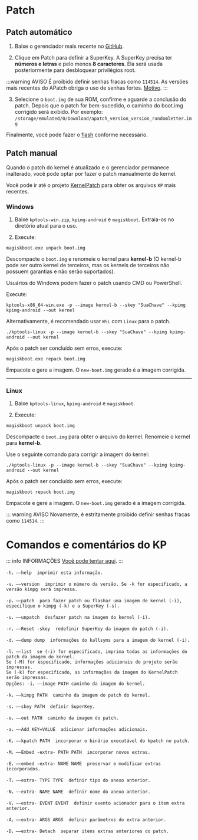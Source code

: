 # Patch

## Patch automático

1. Baixe o gerenciador mais recente no [GitHub](https://github.com/bmax121/APatch/releases).

2. Clique em Patch para definir a SuperKey. A SuperKey precisa ter **números e letras** e pelo menos **8 caracteres**. Ela será usada posteriormente para desbloquear privilégios root.

:::warning AVISO
É proibido definir senhas fracas como `114514`. As versões mais recentes do APatch obriga o uso de senhas fortes. [Motivo](/pt_BR/warn).
:::

3. Selecione o `boot.img` de sua ROM, confirme e aguarde a conclusão do patch. Depois que o patch for bem-sucedido, o caminho do boot.img corrigido será exibido. Por exemplo: `/storage/emulated/0/Download/apatch_version_version_randomletter.img`

Finalmente, você pode fazer o [flash](/pt_BR/flash) conforme necessário.

## Patch manual

Quando o patch do kernel é atualizado e o gerenciador permanece inalterado, você pode optar por fazer o patch manualmente do kernel.

Você pode ir até o projeto [KernelPatch](https://github.com/bmax121/KernelPatch/releases) para obter os arquivos `KP` mais recentes.

### Windows

1. Baixe `kptools-win.zip`, `kpimg-android` e `magiskboot`. Extraia-os no diretório atual para o uso.

2. Execute:

```
magiskboot.exe unpack boot.img
```

Descompacte o `boot.img` e renomeie o kernel para **kernel-b** (O kernel-b pode ser outro kernel de terceiros, mas os kernels de terceiros não possuem garantias e não serão suportados).

Usuários do Windows podem fazer o patch usando CMD ou PowerShell.

Execute:

```
kptools-x86_64-win.exe -p --image kernel-b --skey "SuaChave" --kpimg kpimg-android --out kernel
```

Alternativamente, é recomendado usar `WSL` com `Linux` para o patch.

```
./kptools-linux -p --image kernel-b --skey "SuaChave" --kpimg kpimg-android --out kernel
```

Após o patch ser concluído sem erros, execute:

```
magiskboot.exe repack boot.img
```

Empacote e gere a imagem. O `new-boot.img` gerado é a imagem corrigida.

---

### Linux

1. Baixe `kptools-linux`, `kpimg-android` e `magiskboot`.

2. Execute:

```
magiskboot unpack boot.img
```

Descompacte o `boot.img` para obter o arquivo do kernel. Renomeie o kernel para **kernel-b**.

Use o seguinte comando para corrigir a imagem do kernel:

```
./kptools-linux -p --image kernel-b --skey "SuaChave" --kpimg kpimg-android --out kernel
```

Após o patch ser concluído sem erros, execute:

```
magiskboot repack boot.img
```

Empacote e gere a imagem. O `new-boot.img` gerado é a imagem corrigida.

::: warning AVISO
Novamente, é estritamente proibido definir senhas fracas como `114514`.
:::

# Comandos e comentários do KP

::: info INFORMAÇÕES
[Você pode tentar aqui](https://exame.apatch.top/).
:::

```
-h，——help  imprimir esta informação.

-v，——version  imprimir o número da versão. Se -k for especificado, a versão kimpg será impressa.

-p，——patch  para fazer patch ou flashar uma imagem de kernel (-i), especifique o kimpg (-k) e a SuperKey (-s).

-u，——unpatch  desfazer patch na imagem do kernel (-i).

-r，——Reset -skey  redefinir SuperKey da imagem do patch (-i).

-d，——dump dump  informações do kallsyms para a imagem do kernel (-i).

-l，——list  se (-i) for especificado, imprima todas as informações do patch da imagem do kernel.
Se (-M) for especificado, informações adicionais do projeto serão impressas.
Se (-k) for especificado, as informações da imagem do KernelPatch serão impressas.
Opções: -i，——image PATH caminho da imagem do kernel.

-k，——kimpg PATH  caminho da imagem do patch do kernel.

-s，——skey PATH  definir SuperKey.

-o，——out PATH  caminho da imagem do patch.

-a，——Add KEY=VALUE  adicionar informações adicionais.

-K，——kpatch PATH  incorporar o binário executável do kpatch no patch.

-M，——Embed -extra- PATH PATH  incorporar novos extras.

-E，——embed -extra- NAME NAME  preservar e modificar extras incorporados.

-T，——extra- TYPE TYPE  definir tipo do anexo anterior.

-N，——extra- NAME NAME  definir nome do anexo anterior.

-V，——extra- EVENT EVENT  definir evento acionador para o item extra anterior.

-A，——extra- ARGS ARGS  definir parâmetros do extra anterior.

-D，——extra- Detach  separar itens extras anteriores do patch.
```
